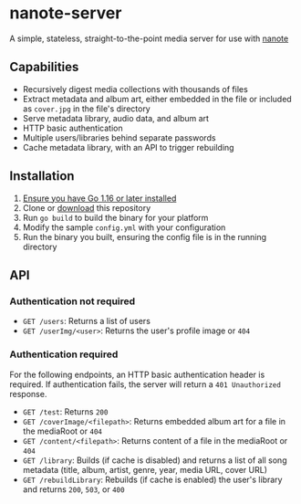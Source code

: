 # nanote-server
A simple, stateless, straight-to-the-point media server for use with [nanote](https://github.com/cyfinfaza/nanote)  
## Capabilities
- Recursively digest media collections with thousands of files  
- Extract metadata and album art, either embedded in the file or included as `cover.jpg` in the file's directory  
- Serve metadata library, audio data, and album art
- HTTP basic authentication  
- Multiple users/libraries behind separate passwords  
- Cache metadata library, with an API to trigger rebuilding  
## Installation
1. [Ensure you have Go 1.16 or later installed](https://go.dev/dl/)  
2. Clone or [download](https://github.com/cyfinfaza/nanote-server/archive/refs/heads/master.zip) this repository  
3. Run `go build` to build the binary for your platform
4. Modify the sample `config.yml` with your configuration
5. Run the binary you built, ensuring the config file is in the running directory
## API
### Authentication not required
- `GET /users`: Returns a list of users
- `GET /userImg/<user>`: Returns the user's profile image or `404`
### Authentication required
For the following endpoints, an HTTP basic authentication header is required. If authentication fails, the server will return a `401 Unauthorized` response.
- `GET /test`: Returns `200`
- `GET /coverImage/<filepath>`: Returns embedded album art for a file in the mediaRoot or `404`
- `GET /content/<filepath>`: Returns content of a file in the mediaRoot or `404`
- `GET /library`: Builds (if cache is disabled) and returns a list of all song metadata (title, album, artist, genre, year, media URL, cover URL)
- `GET /rebuildLibrary`: Rebuilds (if cache is enabled) the user's library and returns `200`, `503`, or `400`
